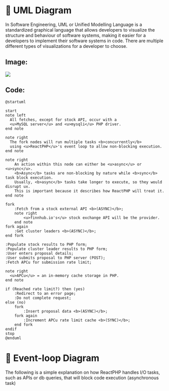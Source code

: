 # 🫡 UML Diagram
In Software Engineering, UML or Unified Modelling Language is a standardized graphical language that allows developers to visualize the structure and behaviour of software systems, making it easier for a developers to implement their software systems in code. There are multiple different types of visualizations for a developer to choose.

## Image:

[![](https://img.plantuml.biz/plantuml/svg/TLJBRjim4BpxA_OM6t2IU-AwCLAq3T27cyUXHufQMuGfKk4Zjlw-ivITEcu368P4xSxEpExo9YOLKcxjQ5IUHiud9ikhD29QM4ihJhhXE2NUQUuIhNoWcBpUq69vDoMlTGwqDQaXHKYPvVdt_k7NDueSNZZCBlESbAlblEtZipNbPFbrINKm2BWOCRvAqT5GEfXr8xKV6vPQ6tohEQ82k8JigCqscSuo9HKtaMRLN7i73e5TiltiifeZEKVZrbBpdfLEg2PLpoBn2wB8UjzHygIizLlWk_FAGf2ay8vrJiQxTtd15KS0HKoHRHpXBnQQf9KZnY47gbZggzWxNIJ3DhmVNYyA4iWlXfDgljUZ0hzbLFNaLCeutZO6if7p9eLAv15nAj1FCKDUFvLuTL8ZgGrQxDqQD673aCfJYXvIkAUjpxQcsiIGqV2ysqC-YapvjPqFIS78YhNAaSaaGezqC1KwrS3JW-r3sr9WbH1qxAcqjg1UVPO1erNmBIPec2pU9GvEMHan4J1UFFp-SJiH2TSbwQGZnSiyNnddcbnT67yMY-S7DDqeY2reXH1w0w7K1VzYQfb10NZbLgPEhPLn0y4ld4ZR7C49Yw6G4FyX9Sb5qkXgwRji5VWDrGD7J6mKeyKG1BNNHq5lWT-9Vi8oWL-IoY3T-GXlQaxAs7Zu77FLcdJqVGynx26DbpyV7YS87knUB6_piCgI5gDCSn0-rW3b-cJcuQqa54y_O9t9kFEMMnzwJ3nk1v4Q51p6Cg3cSP_DYiOo3GtNHmK-JgG1ZiOznydWyZtN9h1EPJ6nHI60NGVGeUDNdxmWalOjbb-uyNFc2AfiCO5ZvmUSrxagINSEyjEHPogf_mxKIS_toJfmAnT6SUil-xremJc1UHq3F9WLRbJVZMxmZFlr3m00)](https://editor.plantuml.com/uml/TLJBRjim4BpxA_OM6t2IU-AwCLAq3T27cyUXHufQMuGfKk4Zjlw-ivITEcu368P4xSxEpExo9YOLKcxjQ5IUHiud9ikhD29QM4ihJhhXE2NUQUuIhNoWcBpUq69vDoMlTGwqDQaXHKYPvVdt_k7NDueSNZZCBlESbAlblEtZipNbPFbrINKm2BWOCRvAqT5GEfXr8xKV6vPQ6tohEQ82k8JigCqscSuo9HKtaMRLN7i73e5TiltiifeZEKVZrbBpdfLEg2PLpoBn2wB8UjzHygIizLlWk_FAGf2ay8vrJiQxTtd15KS0HKoHRHpXBnQQf9KZnY47gbZggzWxNIJ3DhmVNYyA4iWlXfDgljUZ0hzbLFNaLCeutZO6if7p9eLAv15nAj1FCKDUFvLuTL8ZgGrQxDqQD673aCfJYXvIkAUjpxQcsiIGqV2ysqC-YapvjPqFIS78YhNAaSaaGezqC1KwrS3JW-r3sr9WbH1qxAcqjg1UVPO1erNmBIPec2pU9GvEMHan4J1UFFp-SJiH2TSbwQGZnSiyNnddcbnT67yMY-S7DDqeY2reXH1w0w7K1VzYQfb10NZbLgPEhPLn0y4ld4ZR7C49Yw6G4FyX9Sb5qkXgwRji5VWDrGD7J6mKeyKG1BNNHq5lWT-9Vi8oWL-IoY3T-GXlQaxAs7Zu77FLcdJqVGynx26DbpyV7YS87knUB6_piCgI5gDCSn0-rW3b-cJcuQqa54y_O9t9kFEMMnzwJ3nk1v4Q51p6Cg3cSP_DYiOo3GtNHmK-JgG1ZiOznydWyZtN9h1EPJ6nHI60NGVGeUDNdxmWalOjbb-uyNFc2AfiCO5ZvmUSrxagINSEyjEHPogf_mxKIS_toJfmAnT6SUil-xremJc1UHq3F9WLRbJVZMxmZFlr3m00)

## Code:
```plantuml
@startuml

start
note left
  All fetches, except for stock API, occur with a 
  <u>MySQL server</u> and <u>mysqli</u> PHP driver.
end note

note right
  The fork nodes will run multiple tasks <b>concurrently</b>
  using <u>ReactPHP</u>'s event loop to allow non-blocking execution.
end note

note right
    An action within this node can either be <u>async</u> or <u>sync</u>.
    <b>Async</b> tasks are non-blocking by nature while <b>sync</b> task block execution. 
    Usually, <b>async</b> tasks take longer to execute, so they would disrupt ux. 
    This is important because it describes how ReactPHP will treat it.
end note

fork
    :Fetch from a stock external API <b>(ASYNC)</b>;
    note right
        <u>finnhub.io's</u> stock exchange API will be the provider.
    end note
fork again
    :Get cluster leaders <b>(ASYNC)</b>;
end fork

:Populate stock results to PHP form;
:Populate cluster leader results to PHP form;
:User enters proposal details;
:User submits proposal to PHP server (POST);
:Fetch APCu for submission rate limit;

note right
  <u>APCu</u> = an in-memory cache storage in PHP.
end note

if (Reached rate limit?) then (yes)
    :Redirect to an error page;
    :Do not complete request;
else (no)
    fork
        :Insert proposal data <b>(ASYNC)</b>;
    fork again
        :Increment APCu rate limit cache <b>(SYNC)</b>;
    end fork
endif
stop
@enduml
```
# 🔁 Event-loop Diagram

The following is a simple explanation on how ReactPHP handles I/O tasks, such as APIs or db queries, that will block code execution (asynchronous task)

